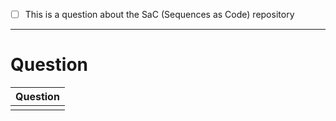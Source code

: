 <!--
  Please add an X to checkboxes which apply below
-->
- [ ] This is a question about the SaC (Sequences as Code) repository

---

# Question

| Question              |
|--------------------------------------------|
|                                            |
